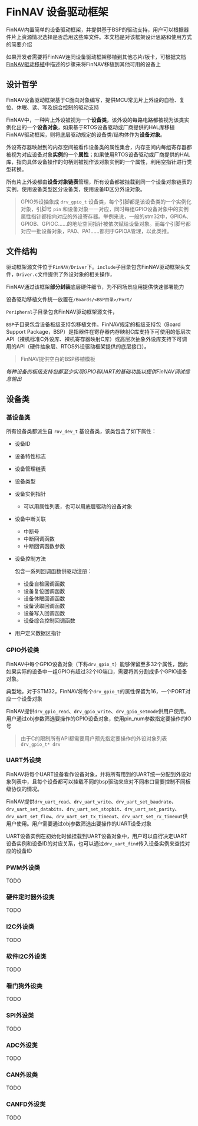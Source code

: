 # FinNAV 设备驱动框架

FinNAV内置简单的设备驱动框架，并提供基于BSP的驱动支持，用户可以根据器件片上资源情况选择是否启用这些库文件。本文档是对该框架设计思路和使用方式的简要介绍

如果开发者需要将FinNAV连同设备驱动框架移植到其他芯片/板卡，可根据文档[FinNAV驱动移植](DriverPort.md)中描述的步骤来将FinNAV移植到其他可用的设备上

## 设计哲学

FinNAV设备驱动框架基于C面向对象编写，提供MCU常见片上外设的自检、复位、休眠、读、写及综合控制的驱动支持

FinNAV中，一种片上外设被视为一个**设备类**，该外设的每路电路都被视为该类实例化出的一个**设备对象**，如果基于RTOS设备驱动或厂商提供的HAL库移植FinNAV驱动框架，则将底层驱动规定的设备类/结构体作为**设备对象**。

外设寄存器映射到的内存空间被看作设备类的属性集合，内存空间内每组寄存器都被视为对应设备对象**实例**的一个**属性**；如果使用RTOS设备驱动或厂商提供的HAL库，指向具体设备操作的句柄则被视作该对象实例的一个属性，利用空指针进行类型转换。

所有片上外设都由**设备对象链表**管理，所有设备都被挂载到同一个设备对象链表的实例，使用设备类型区分设备类，使用设备ID区分外设对象。

> GPIO外设抽象成 `drv_gpio_t` 设备类，每个引脚都是该设备类的一个实例化对象，引脚号 `pin` 和设备对象一一对应，同时每组GPIO设备对象中的实例属性指针都指向对应的外设寄存器。举例来说，一般的stm32中，GPIOA、GPIOB、GPIOC......的地址空间指针被依次赋给设备对象。而每个引脚号都对应一批设备对象，PA0、PA1......都归于GPIOA管理，以此类推。

## 文件结构

驱动框架源文件位于`FinNAV/Driver`下。`include`子目录包含FinNAV驱动框架头文件，`Driver.c`文件提供了外设对象的相关操作，

FinNAV通过该框架**部分封装**底层硬件细节，为不同场景应用提供快速部署能力



设备驱动移植文件统一放置在`/Boards/<BSP目录>/Port/`

`Peripheral`子目录包含FinNAV驱动框架源文件，



`BSP`子目录包含设备板级支持包移植文件。FinNAV规定的板级支持包（Board Support Package，BSP）是指器件在寄存器内存映射C库支持下可使用的低层次API（裸机标准C外设库、裸机寄存器映射C库）或高层次抽象外设库支持下可调用的API（硬件抽象层、RTOS外设驱动框架提供的底层接口）。

> FinNAV提供空白的BSP移植模板

*每种设备的板级支持包都至少实现GPIO和UART的基础功能以提供FinNAV调试信息输出*

## 设备类

### 基设备类

所有设备类都派生自 `rov_dev_t` 基设备类，该类包含了如下属性：

* 设备ID

* 设备特性标志

* 设备管理链表

* 设备类型

* 设备实例指针

    * 可以用属性列表，也可以用底层驱动的设备对象

* 设备中断关联

    * 中断号
    * 中断回调函数
    * 中断回调函数参数

* 设备控制方法

    包含一系列回调函数供驱动注册：

    * 设备自检回调函数
    * 设备复位回调函数
    * 设备休眠回调函数
    * 设备读取回调函数
    * 设备写入回调函数
    * 设备综合控制回调函数

* 用户定义数据区指针

### GPIO外设类

FinNAV中每个GPIO设备对象（下称`drv_gpio_t`）能够保留至多32个属性，因此如果实际的设备中一组GPIO有超过32个IO端口，需要将其分割成多个GPIO设备对象。

典型地，对于STM32，FinNAV将每个`drv_gpio_t`的属性保留为16，一个PORT对应一个设备对象

FinNAV提供`drv_gpio_read`、`drv_gpio_write`、`drv_gpio_setmode`供用户使用。用户通过obj参数筛选要操作的GPIO设备对象，使用pin_num参数指定要操作的IO号

> 由于C的限制所有API都需要用户预先指定要操作的外设对象列表 `drv_gpio_t* drv`

### UART外设类

FinNAV将每个UART设备看作设备对象，并将所有用到的UART统一分配到外设对象列表中，且每个设备都可以挂载不同的bsp驱动来应对不同串口需要控制不同板级协议的情况。

FinNAV提供`drv_uart_read`、`drv_uart_write`、`drv_uart_set_baudrate`、`drv_uart_set_databits`、`drv_uart_set_stopbit`、`drv_uart_set_parity`、`drv_uart_set_flow`、`drv_uart_set_tx_timeout`、`drv_uart_set_rx_timeout`供用户使用。用户需要通过obj参数筛选出要操作的UART设备对象

UART设备实例在初始化时候挂载到UART设备对象中，用户可以自行决定UART设备实例和设备ID的对应关系，也可以通过`drv_uart_find`传入设备实例来查找对应的设备ID

### PWM外设类

TODO

### 硬件定时器外设类

TODO

### I2C外设类

TODO

### 软件I2C外设类

TODO

### 看门狗外设类

TODO

### SPI外设类

TODO

### ADC外设类

TODO

### CAN外设类

TODO

### CANFD外设类

TODO
